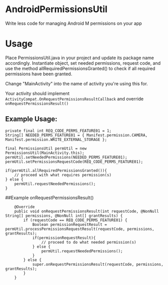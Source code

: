 # AndroidPermissionsUtil
Write less code for managing Android M permissions on your app

# Usage
Place PermissionsUtil.java in your project and update its package name accordingly. Instantiate object, set needed permissions, request code, and use the method allRequiredPermissionsGranted() to check if all required permissions have been granted.

Change "MainActivity" into the name of activity you're using this for.

Your activity should implement ```ActivityCompat.OnRequestPermissionsResultCallback``` and override ```onRequestPermissionsResult()```

## Example Usage:

```
private final int REQ_CODE_PERMS_FEATURE01 = 1;
String[] NEEDED_PERMS_FEATURE01 = { Manifest.permission.CAMERA, Manifest.permission.WRITE_EXTERNAL_STORAGE };

final PermissionsUtil permUtil = new PermissionsUtil(MainActivity.this);
permUtil.setNeededPermissions(NEEDED_PERMS_FEATURE01);
permUtil.setPermissionsRequestCode(REQ_CODE_PERMS_FEATURE01);

if(permUtil.allRequiredPermissionsGranted()){
    // proceed with what requires permission(s)
} else {
    permUtil.requestNeededPermissions();
}
```

##Example onRequestPermissionsResult()
```
    @Override
    public void onRequestPermissionsResult(int requestCode, @NonNull String[] permissions, @NonNull int[] grantResults) {
        if (requestCode == REQ_CODE_PERMS_FEATURE01) {
            Boolean permissionRequestResult = permUtil.processPermissionsRequestResult(requestCode, permissions, grantResults);
            if(permissionRequestResult){
                // proceed to do what needed permission(s)
            } else {
                permUtil.requestNeededPermissions();
            }
        } else {
            super.onRequestPermissionsResult(requestCode, permissions, grantResults);
        }
    }
```
